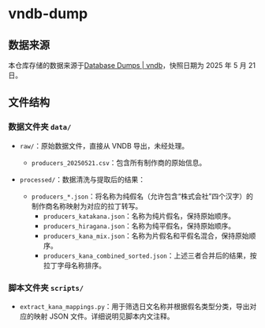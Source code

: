 # vndb-dump

## 数据来源

本仓库存储的数据来源于[Database Dumps | vndb](https://vndb.org/d14)，快照日期为 2025 年 5 月 21 日。

## 文件结构

### 数据文件夹 `data/`

* `raw/`：原始数据文件，直接从 VNDB 导出，未经处理。
  * `producers_20250521.csv`：包含所有制作商的原始信息。
  
* `processed/`：数据清洗与提取后的结果：
  * `producers_*.json`：将名称为纯假名（允许包含“株式会社”四个汉字）的制作商名称映射为对应的拉丁转写。
    * `producers_katakana.json`：名称为纯片假名，保持原始顺序。
    * `producers_hiragana.json`：名称为纯平假名，保持原始顺序。
    * `producers_kana_mix.json`：名称为片假名和平假名混合，保持原始顺序。
    * `producers_kana_combined_sorted.json`：上述三者合并后的结果，按拉丁字母名称排序。
  

### 脚本文件夹 `scripts/`

* `extract_kana_mappings.py`：用于筛选日文名称并根据假名类型分类，导出对应的映射 JSON 文件。详细说明见脚本内文注释。

